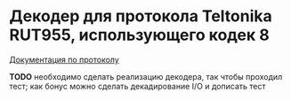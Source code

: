 # Декодер для протокола Teltonika RUT955, использующего кодек 8

[Документация по протоколу](https://wiki.teltonika.lt/view/RUT955_Protocols)

**TODO** необходимо сделать реализацию декодера, так чтобы проходил тест; как бонус можно сделать декадирование I/O и дописать тест
